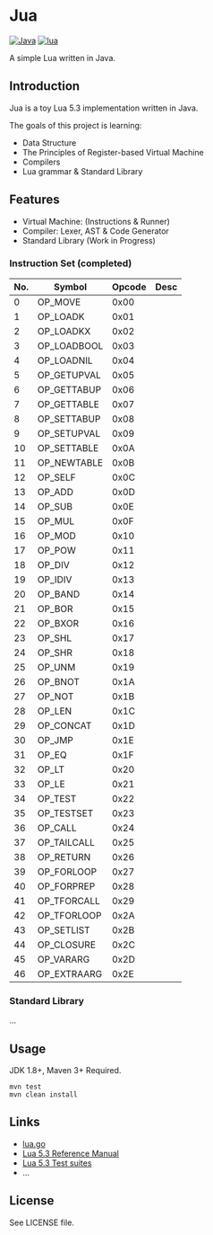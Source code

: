 # Jua

[![Java](https://img.shields.io/badge/language-Java-green.svg)]()
[![lua](https://img.shields.io/badge/language-lua-blue.svg)]()

A simple Lua written in Java.

## Introduction

Jua is a toy Lua 5.3 implementation written in Java. 

The goals of this project is learning:

- Data Structure
- The Principles of Register-based Virtual Machine
- Compilers
- Lua grammar & Standard Library

## Features

- Virtual Machine: (Instructions & Runner)
- Compiler: Lexer, AST & Code Generator
- Standard Library (Work in Progress)

### Instruction Set (completed)

| No. | Symbol | Opcode   | Desc |
| ------ | ----------- | ----------- | ----------- |
| 0    | OP_MOVE     | 0x00       |        |
| 1   | OP_LOADK    | 0x01       |        |
| 2  | OP_LOADKX   | 0x02       |        |
| 3 | OP_LOADBOOL | 0x03       |        |
| 4 | OP_LOADNIL  | 0x04       |        |
| 5 | OP_GETUPVAL | 0x05       |        |
| 6 | OP_GETTABUP | 0x06       |        |
| 7 | OP_GETTABLE | 0x07       |        |
| 8 | OP_SETTABUP | 0x08       |        |
| 9 | OP_SETUPVAL | 0x09       |        |
| 10 | OP_SETTABLE | 0x0A       |        |
| 11 | OP_NEWTABLE | 0x0B       |        |
| 12   | OP_SELF     | 0x0C       |        |
| 13    | OP_ADD      | 0x0D       |        |
| 14    | OP_SUB      | 0x0E       |        |
| 15    | OP_MUL      | 0x0F       |        |
| 16    | OP_MOD      | 0x10       |        |
| 17    | OP_POW      | 0x11       |        |
| 18    | OP_DIV      | 0x12       |        |
| 19   | OP_IDIV     | 0x13       |        |
| 20   | OP_BAND     | 0x14       |        |
| 21    | OP_BOR      | 0x15       |        |
| 22   | OP_BXOR     | 0x16       |        |
| 23    | OP_SHL      | 0x17       |        |
| 24    | OP_SHR      | 0x18       |        |
| 25    | OP_UNM      | 0x19       |        |
| 26   | OP_BNOT     | 0x1A       |        |
| 27   | OP_NOT      | 0x1B       |        |
| 28    | OP_LEN      | 0x1C       |        |
| 29 | OP_CONCAT   | 0x1D       |        |
| 30    | OP_JMP      | 0x1E       |        |
| 31     | OP_EQ       | 0x1F       |        |
| 32     | OP_LT       | 0x20       |        |
| 33     | OP_LE       | 0x21       |        |
| 34   | OP_TEST     | 0x22       |        |
| 35 | OP_TESTSET  | 0x23       |        |
| 36   | OP_CALL     | 0x24       |        |
| 37 | OP_TAILCALL | 0x25       |        |
| 38 | OP_RETURN   | 0x26       |        |
| 39 | OP_FORLOOP  | 0x27       |        |
| 40 | OP_FORPREP  | 0x28       |        |
| 41 | OP_TFORCALL | 0x29       |        |
| 42 | OP_TFORLOOP | 0x2A       |        |
| 43 | OP_SETLIST  | 0x2B       |        |
| 44 | OP_CLOSURE  | 0x2C       |        |
| 45 | OP_VARARG   | 0x2D       |        |
| 46 | OP_EXTRAARG | 0x2E       |        |

### Standard Library

...

## Usage

JDK 1.8+, Maven 3+ Required.

```shell
mvn test
mvn clean install
```

## Links

- [lua.go](https://github.com/zxh0/lua.go)
- [Lua 5.3 Reference Manual](http://www.lua.org/manual/5.3/manual.html)
- [Lua 5.3 Test suites](http://www.lua.org/tests/lua-5.3.4-tests.tar.gz)
- ...

## License

See LICENSE file.